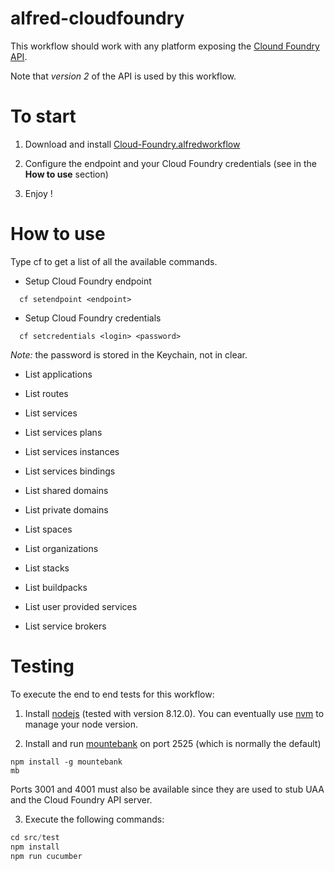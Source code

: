 alfred-cloudfoundry
===================

This workflow should work with any platform exposing the [Clound Foundry API](https://apidocs.cloudfoundry.org/5.1.0/).

Note that *version 2* of the API is used by this workflow.

# To start

1. Download and install [Cloud-Foundry.alfredworkflow]()

2. Configure the endpoint and your Cloud Foundry credentials (see in the **How to use** section)

3. Enjoy !

# How to use

Type cf to get a list of all the available commands.

- Setup Cloud Foundry endpoint

```
  cf setendpoint <endpoint>
```

- Setup Cloud Foundry credentials

```
  cf setcredentials <login> <password>
```

*Note:* the password is stored in the Keychain, not in clear.

- List applications

- List routes

- List services

- List services plans

- List services instances

- List services bindings

- List shared domains

- List private domains

- List spaces

- List organizations

- List stacks

- List buildpacks

- List user provided services

- List service brokers

# Testing

To execute the end to end tests for this workflow:

1. Install [nodejs](https://nodejs.org/en/) (tested with version 8.12.0). You can eventually use 
[nvm](https://github.com/creationix/nvm) to manage your node version.

2. Install and run [mountebank](http://www.mbtest.org) on port 2525 (which is normally the default)

```
npm install -g mountebank
mb
```

Ports 3001 and 4001 must also be available since they are used to stub UAA and the Cloud Foundry API server.

3. Execute the following commands:

```javascript
cd src/test
npm install
npm run cucumber
```